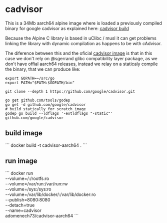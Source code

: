 # cadvisor

This is a 34Mb aarch64 alpine image where is loaded a previously compiled binary for google cadvisor as explained here: [cadvisor build](https://github.com/google/cadvisor/blob/master/docs/development/build.md)

Because the Alpine C library is based in uClibc / musl it can get problems linking the library with dynamic compilation as happens to be with cAdvisor.

The diference between this and the oficial [cadvisor image](https://hub.docker.com/r/google/cadvisor/) is that in this case we don't rely on @sgerrand glibc compatibility layer package, as we don't have offial aarch64 releases, instead we relay on a staticaly compile the binary, that we can produce like:

```
export GOPATH=~/src/go
export PATH="$PATH:$GOPATH/bin"

git clone --depth 1 https://github.com/google/cadvisor.git

go get github.com/tools/godep
go get -d github.com/google/cadvisor
# build statically for scratch image
godep go build --ldflags '-extldflags "-static"' github.com/google/cadvisor
```

## build image
´´´
docker build -t cadvisor-aarch64 .
´´´
## run image
´´´
docker run \
  --volume=/:/rootfs:ro \
  --volume=/var/run:/var/run:rw \
  --volume=/sys:/sys:ro \
  --volume=/var/lib/docker/:/var/lib/docker:ro \
  --publish=8080:8080 \
  --detach=true \
  --name=cadvisor \
  adomenech73/cadvisor-aarch64
´´´